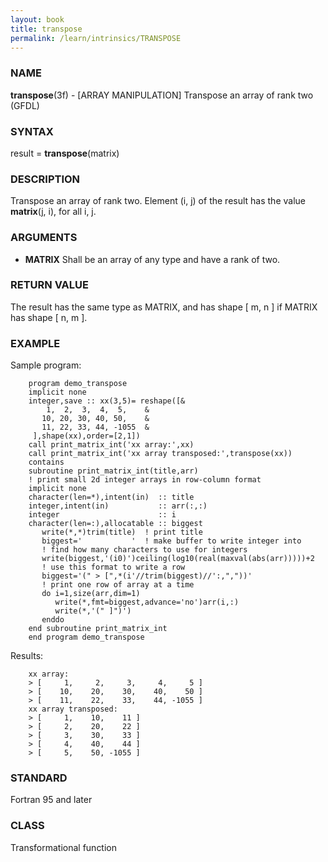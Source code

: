 ```yaml
---
layout: book
title: transpose
permalink: /learn/intrinsics/TRANSPOSE
---
```

### NAME

**transpose**(3f) - \[ARRAY MANIPULATION\] Transpose an array of rank two
(GFDL)

### SYNTAX

result = **transpose**(matrix)

### DESCRIPTION

Transpose an array of rank two. Element (i, j) of the result has the
value **matrix**(j, i), for all i, j.

### ARGUMENTS

  - **MATRIX**
    Shall be an array of any type and have a rank of two.

### RETURN VALUE

The result has the same type as MATRIX, and has shape \[ m, n \] if
MATRIX has shape \[ n, m \].

### EXAMPLE

Sample program:

```
    program demo_transpose
    implicit none
    integer,save :: xx(3,5)= reshape([&
        1,  2,  3,  4,  5,    &
       10, 20, 30, 40, 50,    &
       11, 22, 33, 44, -1055  &
     ],shape(xx),order=[2,1])
    call print_matrix_int('xx array:',xx)
    call print_matrix_int('xx array transposed:',transpose(xx))
    contains
    subroutine print_matrix_int(title,arr)
    ! print small 2d integer arrays in row-column format
    implicit none
    character(len=*),intent(in)  :: title
    integer,intent(in)           :: arr(:,:)
    integer                      :: i
    character(len=:),allocatable :: biggest
       write(*,*)trim(title)  ! print title
       biggest='           '  ! make buffer to write integer into
       ! find how many characters to use for integers
       write(biggest,'(i0)')ceiling(log10(real(maxval(abs(arr)))))+2
       ! use this format to write a row
       biggest='(" > [",*(i'//trim(biggest)//':,","))'
       ! print one row of array at a time
       do i=1,size(arr,dim=1)
          write(*,fmt=biggest,advance='no')arr(i,:)
          write(*,'(" ]")')
       enddo
    end subroutine print_matrix_int
    end program demo_transpose
```

Results:

```
    xx array:
    > [     1,     2,     3,     4,     5 ]
    > [    10,    20,    30,    40,    50 ]
    > [    11,    22,    33,    44, -1055 ]
    xx array transposed:
    > [     1,    10,    11 ]
    > [     2,    20,    22 ]
    > [     3,    30,    33 ]
    > [     4,    40,    44 ]
    > [     5,    50, -1055 ]
```

### STANDARD

Fortran 95 and later

### CLASS

Transformational function
